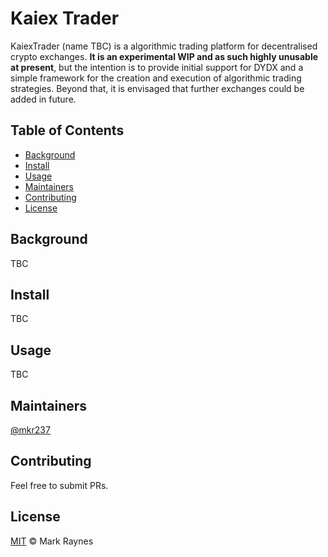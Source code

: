 # Kaiex Trader

KaiexTrader (name TBC) is a algorithmic trading platform for decentralised crypto exchanges. **It is an experimental WIP and as such highly unusable at present**, but the intention is to provide initial support for DYDX and a simple framework for the creation and execution of algorithmic trading strategies.  Beyond that, it is envisaged that further exchanges could be added in future.

## Table of Contents

- [Background](#background)
- [Install](#install)
- [Usage](#usage)
- [Maintainers](#maintainers)
- [Contributing](#contributing)
- [License](#license)

## Background

TBC

## Install

TBC

## Usage

TBC

## Maintainers

[@mkr237](https://github.com/mkr237)

## Contributing

Feel free to submit PRs.

## License

[MIT](LICENSE) © Mark Raynes
